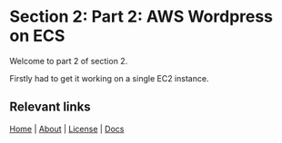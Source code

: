   # Section 2: Part 2: AWS Wordpress on ECS 
 Welcome to part 2 of section 2. 
 

Firstly had to get it working on a single EC2 instance.

 
 ## Relevant links

[Home](/index) | [About](/about) | [License](/license) | [Docs](/section1)
